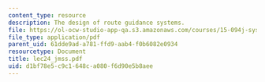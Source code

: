 ```yaml
---
content_type: resource
description: The design of route guidance systems.
file: https://ol-ocw-studio-app-qa.s3.amazonaws.com/courses/15-094j-systems-optimization-models-and-computation-sma-5223-spring-2004/d1bf78e5c9c1648ca080f6d90e5b8aee_lec24_jmss.pdf
file_type: application/pdf
parent_uid: 61dde9ad-a781-ffd9-aab4-f0b6082e0934
resourcetype: Document
title: lec24_jmss.pdf
uid: d1bf78e5-c9c1-648c-a080-f6d90e5b8aee
---
```

